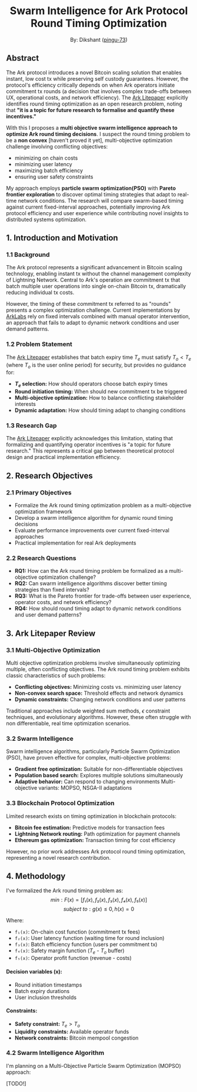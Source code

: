 <center>
    <h1>Swarm Intelligence for Ark Protocol Round Timing Optimization</h1>
    By: Dikshant (<A href="https://github.com/pingu-73/">pingu-73</A>)
</center>

## Abstract
The Ark protocol introduces a novel Bitcoin scaling solution that enables instant, low cost tx while preserving self custody guarantees. However, the protocol's efficiency critically depends on when Ark operators initiate commitment tx rounds (a decision that involves complex trade-offs between UX, operational costs, and network efficiency). The [Ark Litepaper](https://docs.arklabs.xyz/ark.pdf) explicitly identifies round timing optimization as an open research problem, noting that **"it is a topic for future research to formalise and quantify these incentives."**

With this I  proposes a **multi objective swarm intelligence approach to optimize Ark round timing decisions**. I suspect the round timing problem to be a **non convex** [haven't proved it yet], multi-objective optimization challenge involving conflicting objectives: 
- minimizing on chain costs
- minimizing user latency
- maximizing batch efficiency
- ensuring user safety constraints

My approach employs **particle swarm optimization(PSO)** with **Pareto frontier exploration** to discover optimal timing strategies that adapt to real-time network conditions. The research will compare swarm-based timing against current fixed-interval approaches, potentially improving Ark protocol efficiency and user experience while contributing novel insights to distributed systems optimization.

## 1. Introduction and Motivation
### 1.1 Background
The Ark protocol represents a significant advancement in Bitcoin scaling technology, enabling instant tx without the channel management complexity of Lightning Network. Central to Ark's operation are commitment tx that batch multiple user operations into single on-chain Bitcoin tx, dramatically reducing individual tx costs.

However, the timing of these commitment tx referred to as "rounds" presents a complex optimization challenge. Current implementations by [ArkLabs](https://arklabs.to/) rely on fixed intervals combined with manual operator intervention, an approach that fails to adapt to dynamic network conditions and user demand patterns.

### 1.2 Problem Statement
The [Ark Litepaper](https://docs.arklabs.xyz/ark.pdf) establishes that batch expiry time $T_e$ must satisfy $T_o < T_e$ (where $T_o$ is the user online period) for security, but provides no guidance for:
- **$T_e$ selection:** How should operators choose batch expiry times
- **Round initiation timing:** When should new commitment tx be triggered
- **Multi-objective optimization:** How to balance conflicting stakeholder interests
- **Dynamic adaptation:** How should timing adapt to changing conditions

### 1.3 Research Gap
The [Ark Litepaper](https://docs.arklabs.xyz/ark.pdf) explicitly acknowledges this limitation, stating that formalizing and quantifying operator incentives is "a topic for future research." This represents a critical gap between theoretical protocol design and practical implementation efficiency.

## 2. Research Objectives
### 2.1 Primary Objectives
- Formalize the Ark round timing optimization problem as a multi-objective optimization framework
- Develop a swarm intelligence algorithm for dynamic round timing decisions
- Evaluate performance improvements over current fixed-interval approaches
- Practical implementation for real Ark deployments

### 2.2 Research Questions
- **RQ1:** How can the Ark round timing problem be formalized as a multi-objective optimization challenge?
- **RQ2:** Can swarm intelligence algorithms discover better timing strategies than fixed intervals?
- **RQ3:** What is the Pareto frontier for trade-offs between user experience, operator costs, and network efficiency?
- **RQ4:** How should round timing adapt to dynamic network conditions and user demand patterns?

## 3. Ark Litepaper Review
### 3.1 Multi-Objective Optimization
Multi objective optimization problems involve simultaneously optimizing multiple, often conflicting objectives. The Ark round timing problem exhibits classic characteristics of such problems:

- **Conflicting objectives:** Minimizing costs vs. minimizing user latency
- **Non-convex search space:** Threshold effects and network dynamics
- **Dynamic constraints:** Changing network conditions and user patterns

Traditional approaches include weighted sum methods, $\epsilon$ constraint techniques, and evolutionary algorithms. 
However, these often struggle with non differentiable, real time optimization scenarios.

### 3.2 Swarm Intelligence
Swarm intelligence algorithms, particularly Particle Swarm Optimization (PSO), have proven effective for complex, multi-objective problems:

- **Gradient free optimization:** Suitable for non-differentiable objectives
- **Population based search:** Explores multiple solutions simultaneously
- **Adaptive behavior:** Can respond to changing environments
Multi-objective variants: MOPSO, NSGA-II adaptations

### 3.3 Blockchain Protocol Optimization
Limited research exists on timing optimization in blockchain protocols:

- **Bitcoin fee estimation:** Predictive models for transaction fees
- **Lightning Network routing:** Path optimization for payment channels
- **Ethereum gas optimization:** Transaction timing for cost efficiency

However, no prior work addresses Ark protocol round timing optimization, representing a novel research contribution.

## 4. Methodology
I've formalized the Ark round timing problem as:
$$min: F(x) =  [f₁(x), f₂(x), f₃(x), f₄(x), f₅(x)]$$
$$subject\ to: g(x) ≤ 0, h(x) = 0$$

Where:

- `f₁(x)`: On-chain cost function (commitment tx fees)
- `f₂(x)`: User latency function (waiting time for round inclusion)
- `f₃(x)`: Batch efficiency function (users per commitment tx)
- `f₄(x)`: Safety margin function ($T_e$ - $T_o$ buffer)
- `f₅(x)`: Operator profit function (revenue - costs)

#### Decision variables (x):
- Round initiation timestamps
- Batch expiry durations
- User inclusion thresholds

#### Constraints:
- **Safety constraint:** $T_e > T_o$
- **Liquidity constraints:** Available operator funds
- **Network constraints:** Bitcoin mempool congestion

### 4.2 Swarm Intelligence Algorithm
I'm planning on a Multi-Objective Particle Swarm Optimization (MOPSO) approach:

[TODO!]